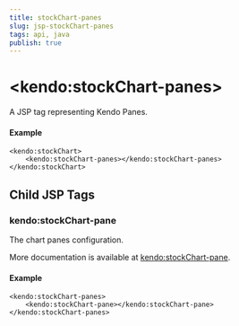 ```yaml
---
title: stockChart-panes
slug: jsp-stockChart-panes
tags: api, java
publish: true
---
```


# \<kendo:stockChart-panes\>
A JSP tag representing Kendo Panes.

#### Example
    <kendo:stockChart>
        <kendo:stockChart-panes></kendo:stockChart-panes>
    </kendo:stockChart>


## Child JSP Tags

### kendo:stockChart-pane

The chart panes configuration.

More documentation is available at [kendo:stockChart-pane](/api/wrappers/jsp/stockchart/pane).

#### Example

    <kendo:stockChart-panes>
        <kendo:stockChart-pane></kendo:stockChart-pane>
    </kendo:stockChart-panes>
 
